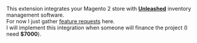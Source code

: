 This extension integrates your Magento 2 store with **[Unleashed](https://www.unleashedsoftware.com)** inventory management software.  
For now I just gather [feature requests](https://github.com/mage2pro/unleashed/issues) here.  
I will implement this integration when someone will finance the project (I need **$7000**).
